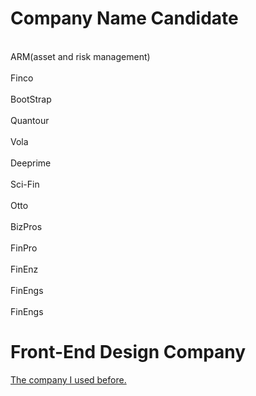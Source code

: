 # Company Name Candidate
<br>ARM(asset and risk management)</br>
<br>Finco</br>
<br>BootStrap</br>
<br>Quantour</br>
<br>Vola</br>
<br>Deeprime</br>
<br>Sci-Fin</br>
<br>Otto</br>
<br>BizPros</br>
<br>FinPro</br>
<br>FinEnz</br>
<br>FinEngs</br>
<br>FinEngs</br>



# Front-End Design Company
<a href="http://cgvietnam.com/">The company I used before.</a> 
